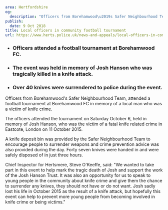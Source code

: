 ```yaml
area: Hertfordshire
og:
  description: "Officers from Borehamwood\u2019s Safer Neighbourhood Team, attended a football tournament at Borehamwood FC in memory of a local man who was a victim of knife crime."
publish:
  date: 9 Oct 2018
title: Local officers in community football tournament
url: https://www.herts.police.uk/news-and-appeals/local-officers-in-community-football-tournament-1878J
```

* ### Officers attended a football tournament at Borehamwood FC.

 * ### The event was held in memory of Josh Hanson who was tragically killed in a knife attack.

 * ### Over 40 knives were surrendered to police during the event.

Officers from Borehamwood's Safer Neighbourhood Team, attended a football tournament at Borehamwood FC in memory of a local man who was a victim of knife crime.

The officers attended the tournament on Saturday October 6, held in memory of Josh Hanson, who was the victim of a fatal knife related crime in Eastcote, London on 11 October 2015.

A knife deposit bin was provided by the Safer Neighbourhood Team to encourage people to surrender weapons and crime prevention advice was also provided during the day. Forty seven knives were handed in and were safely disposed of in just three hours.

Chief Inspector for Hertsmere, Steve O'Keeffe, said: "We wanted to take part in this event to help mark the tragic death of Josh and support the work of the Josh Hanson Trust. It was also an opportunity for us to speak to young people in the community about knife crime and give them the chance to surrender any knives, they should not have or do not want. Josh sadly lost his life in October 2015 as the result of a knife attack, but hopefully this event can help to prevent more young people from becoming involved in knife crime or being victims."
